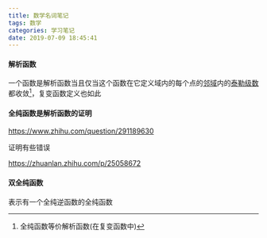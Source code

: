```yaml
---
title: 数学名词笔记
tags: 数学
categories: 学习笔记
date: 2019-07-09 18:45:41
---
```


<script type="text/x-mathjax-config">
  MathJax.Hub.Config({tex2jax: {inlineMath: [['$','$'], ['\\(','\\)']]}});
</script>
<script type="text/javascript" async
  src="https://wujilingfeng.top/MathJax/MathJax.js?config=TeX-AMS_CHTML">
</script>



<!--more-->

#### 解析函数

一个函数是解析函数当且仅当这个函数在它定义域内的每个点的[邻域](https://zh.wikipedia.org/wiki/邻域)内的[泰勒级数](https://zh.wikipedia.org/wiki/泰勒级数)都收敛[^1]，复变函数定义也如此

#### 全纯函数是解析函数的证明

https://www.zhihu.com/question/291189630

证明有些错误

https://zhuanlan.zhihu.com/p/25058672

#### 双全纯函数

表示有一个全纯逆函数的全纯函数



[^1]: 全纯函数等价解析函数(在复变函数中)